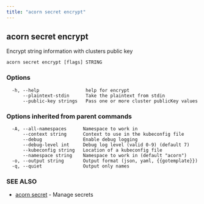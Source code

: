 ```yaml
---
title: "acorn secret encrypt"
---
```

## acorn secret encrypt

Encrypt string information with clusters public key

```
acorn secret encrypt [flags] STRING
```

### Options

```
  -h, --help                 help for encrypt
      --plaintext-stdin      Take the plaintext from stdin
      --public-key strings   Pass one or more cluster publicKey values
```

### Options inherited from parent commands

```
  -A, --all-namespaces      Namespace to work in
      --context string      Context to use in the kubeconfig file
      --debug               Enable debug logging
      --debug-level int     Debug log level (valid 0-9) (default 7)
      --kubeconfig string   Location of a kubeconfig file
      --namespace string    Namespace to work in (default "acorn")
  -o, --output string       Output format (json, yaml, {{gotemplate}})
  -q, --quiet               Output only names
```

### SEE ALSO

* [acorn secret](acorn_secret.md)	 - Manage secrets

